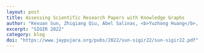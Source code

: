 ```yaml
---
layout: post
title: Assessing Scientific Research Papers with Knowledge Graphs
author: "Kexuan Sun, Zhiqiang Qiu, Abel Salinas, <b>Yuzhong Huang</b>, Dong-Ho Lee, Daniel Benjamin, Fred Morstatter, Xiang Ren, Kristina Lerman, Jay Pujara"
excerpt: "SIGIR 2022"
category: blog
doi: "https://www.jaypujara.org/pubs/2022/sun-sigir22/sun-sigir22.pdf"
---
```


